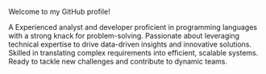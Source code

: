 Welcome to my GitHub profile!

A Experienced analyst and developer proficient in programming languages with a strong knack for problem-solving. Passionate about leveraging technical expertise to drive data-driven insights and innovative solutions. Skilled in translating complex requirements into efficient, scalable systems. Ready to tackle new challenges and contribute to dynamic teams.
